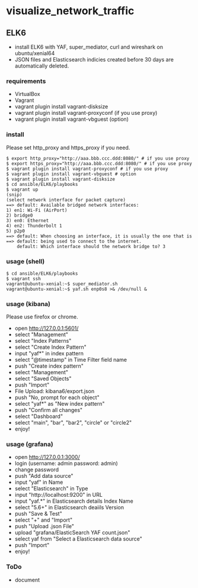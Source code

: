 # visualize_network_traffic
## ELK6
* install ELK6 with YAF, super_mediator, curl and wireshark on ubuntu/xenial64
* JSON files and Elasticsearch indicies created before 30 days are automatically deleted.
### requirements
* VirtualBox
* Vagrant
* vagrant plugin install vagrant-disksize
* vagrant plugin install vagrant-proxyconf (if you use proxy)
* vagrant plugin install vagrant-vbguest (option)

### install
Please set http_proxy and https_proxy if you need.

    $ export http_proxy="http://aaa.bbb.ccc.ddd:8080/" # if you use proxy
    $ export https_proxy="http://aaa.bbb.ccc.ddd:8080/" # if you use proxy
    $ vagrant plugin install vagrant-proxyconf # if you use proxy
    $ vagrant plugin install vagrant-vbguest # option
    $ vagrant plugin install vagrant-disksize
    $ cd ansible/ELK6/playbooks
    $ vagrant up
    (snip)
    (select network interface for packet capture)
    ==> default: Available bridged network interfaces:
    1) en1: Wi-Fi (AirPort)
    2) bridge0
    3) en0: Ethernet
    4) en2: Thunderbolt 1
    5) p2p0
    ==> default: When choosing an interface, it is usually the one that is
    ==> default: being used to connect to the internet.
        default: Which interface should the network bridge to? 3

### usage (shell)
    $ cd ansible/ELK6/playbooks
    $ vagrant ssh
    vagrant@ubuntu-xenial:~$ super_mediator.sh
    vagrant@ubuntu-xenial:~$ yaf.sh enp0s8 >& /dev/null &

### usage (kibana)
Please use firefox or chrome.
- open http://127.0.0.1:5601/
- select "Management"
- select "Index Patterns"
- select "Create Index Pattern"
- input "yaf*" in index pattern
- select "@timestamp" in Time Filter field name
- push "Create index pattern"
- select "Management"
- select "Saved Objects"
- push "Import"
- File Upload: kibana6/export.json
- push "No, prompt for each object"
- select "yaf*" as "New index pattern"
- push "Confirm all changes"
- select "Dashboard"
- select "main", "bar", "bar2", "circle" or "circle2"
- enjoy!

### usage (grafana)
- open http://127.0.0.1:3000/
- login (username: admin password: admin)
- change password
- push "Add data source"
- input "yaf" in Name
- select "Elasticsearch" in Type
- input "http://localhost:9200" in URL
- input "yaf.*" in Elasticsearch details Index Name
- select "5.6+" in Elasticsearch deaiils Version
- push "Save & Test"
- select "+" and "Import"
- push "Upload .json File"
- upload "grafana/ElasticSearch YAF count.json"
- select yaf from "Select a Elasticsearch data source"
- push "Import"
- enjoy!

### ToDo
- document
